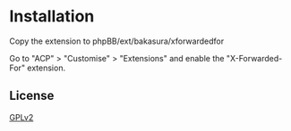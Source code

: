 # Installation

Copy the extension to phpBB/ext/bakasura/xforwardedfor

Go to "ACP" > "Customise" > "Extensions" and enable the "X-Forwarded-For" extension.

## License

[GPLv2](license.txt)
